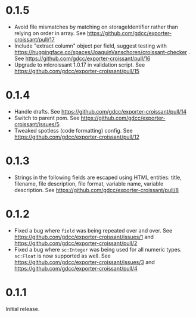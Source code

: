 0.1.5
=====

- Avoid file mismatches by matching on storageIdentifier rather than relying on order in array. See https://github.com/gdcc/exporter-croissant/pull/17
- Include "extract column" object per field, suggest testing with https://huggingface.co/spaces/JoaquinVanschoren/croissant-checker . See https://github.com/gdcc/exporter-croissant/pull/16
- Upgrade to mlcroissant 1.0.17 in validation script. See https://github.com/gdcc/exporter-croissant/pull/15

0.1.4
=====

- Handle drafts. See https://github.com/gdcc/exporter-croissant/pull/14
- Switch to parent pom. See https://github.com/gdcc/exporter-croissant/issues/5
- Tweaked spotless (code formatting) config. See https://github.com/gdcc/exporter-croissant/pull/12

0.1.3
=====

- Strings in the following fields are escaped using HTML entities: title, filename, file description, file format, variable name, variable description. See https://github.com/gdcc/exporter-croissant/pull/8

0.1.2
=====

- Fixed a bug where `field` was being repeated over and over. See https://github.com/gdcc/exporter-croissant/issues/1 and https://github.com/gdcc/exporter-croissant/pull/2
- Fixed a bug where `sc:Integer` was being used for all numeric types. `sc:Float` is now supported as well. See https://github.com/gdcc/exporter-croissant/issues/3 and https://github.com/gdcc/exporter-croissant/pull/4

0.1.1
=====

Initial release.
